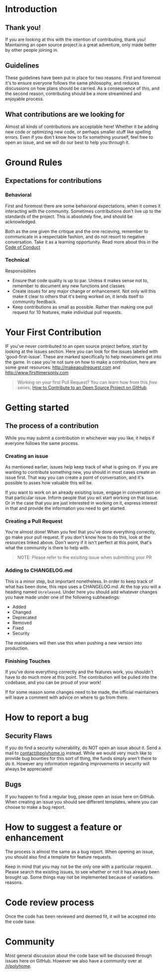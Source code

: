 # Introduction

## Thank you!

If you are looking at this with the intention of contributing, thank you! Maintaining an open source project is a great adventure, only made better by other people joining in.

## Guidelines

These guidelines have been put in place for two reasons. First and foremost it's to ensure everyone follows the same philosophy, and reduces discussions on how plans should be carried. As a consequence of this, and the second reason, contributing should be a more streamlined and enjoyable process.

## What contributions are we looking for

Almost all kinds of contributions are acceptable here! Whether it be adding new code or optimizing new code, or perhaps smaller stuff like spelling errors. Even if you don't know how to fix something yourself, feel free to open an issue, and we will do our best to help you through it.

# Ground Rules

## Expectations for contributions

### Behavioral

First and foremost there are some behavioral expectations, when it comes it interacting with the community. Sometimes contributions don't live up to the standards of the project. This is absolutely fine, and should be acknowledged.

Both as the one given the critique and the one recieving, remember to communicate in a respectable fashion, and do not resort to negative conversation. Take it as a learning opportunity. Read more about this in the [Code of Conduct](CODE_OF_CONDUCT.md)

### Technical

Responsibilites

- Ensure that code quality is up to par. Unless it makes sense not to, remember to document any new functions and classes
- Create issues for any major change or enhancement. Not only will this make it clear to others that it's being worked on, it lends itself to community feedback.
- Keep contributions as small as possible. Rather than making one pull request for 10 features, make individual pull requests.

# Your First Contribution

IF you've never contributed to an open source project before, start by looking at the issues section. Here you can look for the issues labeled with 'good-first-issue'. These are marked specifically to help newcomers get into the game. In case you're not sure on how to make a contribution, here are some great resources: http://makeapullrequest.com and http://www.firsttimersonly.com

> Working on your first Pull Request? You can learn how from this _free_ series, [How to Contribute to an Open Source Project on GitHub](https://egghead.io/series/how-to-contribute-to-an-open-source-project-on-github).

# Getting started

## The process of a contribution

While you may submit a contribution in whichever way you like, it helps if everyone follows the same process.

### Creating an issue

As mentioned earlier, issues help keep track of what is going on. If you are wanting to contribute something new, you should in most cases create an issue first. That way you can create a point of conversation, and it's possible to asses how valuable this will be.

If you want to work on an already exisiting issue, engage in conversation on that particular issue. Inform people that you wil start working on that issue. Or in the case that you are just interested in working on it, express interest in that and provide the information you need to get started.

### Creating a Pull Request

You're almost done! When you feel that you've done everything correctly, go make your pull request. If you don't know how to do this, look at the resources linked above. Don't worry if it isn't perfect at this point, that's what the community is there to help with.

> NOTE: Please refer to the exisiting issue when submitting your PR

### Adding to CHANGELOG.md

This is a minor step, but important nonetheless. In order to keep track of what has been done, this repo uses a CHANGELOG.md. At the top you will a heading named `Unreleased`. Under here you should add whatever changes you have made under one of the following subheadings:

- Added
- Changed
- Deprecated
- Removed
- Fixed
- Security

The maintainers will then use this when pushing a new version into production.

### Finishing Touches

If you've done everything correctly and the features work, you shouldn't have to do much more at this point. The contribution will be pulled into the codebase, and you can be proud of your work!

If for some reason some changes need to be made, the official maintainers will leave a comment with advice on where to go from there.

# How to report a bug

## Security Flaws

If you do find a security vulnerability, do NOT open an issue about it. Send a mail to contact@polyhome.io instead. While we would very much like to provide bug bounties for this sort of thing, the funds simply aren't there to do it. However any information regarding improvements in security will always be appreciated!

## Bugs

If you happen to find a regular bug, please open an issue here on GitHub. When creating an issue you should see different templates, where you can choose to make a bug report.

# How to suggest a feature or enhancement

The process is almost the same as a bug report. When opening an issue, you should also find a template for feature requests.

Keep in mind that you may not be the only one with a particular request. Please search the existing issues, to see whether or not it has already been brought up. Some things may not be implemented because of variations reasons.

# Code review process

Once the code has been reviewed and deemed fit, it will be accepted into the code base.

# Community

Most general discussion about the code base will be discussed through issues here on GitHub. However we also have a community over at [/r/polyhome](https://reddit.com/r/polyhome).
